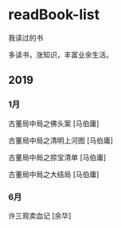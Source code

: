 # readBook-list
我读过的书

多读书，涨知识，丰富业余生活。

## 2019
### 1月 
古董局中局之佛头案 [马伯庸]

古董局中局之清明上河图 [马伯庸]

古董局中局之掠宝清单 [马伯庸]

古董局中局之大结局 [马伯庸]
### 6月 
许三观卖血记 [余华]
